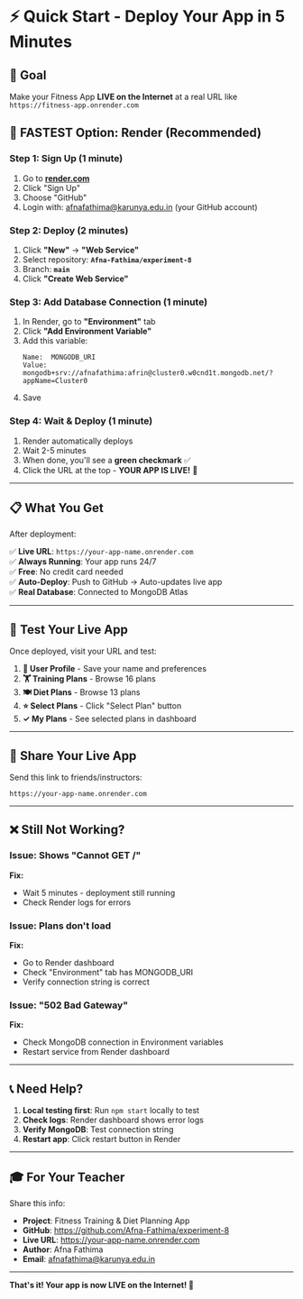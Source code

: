 # ⚡ Quick Start - Deploy Your App in 5 Minutes

## 🎯 Goal
Make your Fitness App **LIVE on the Internet** at a real URL like `https://fitness-app.onrender.com`

## 🚀 FASTEST Option: Render (Recommended)

### Step 1: Sign Up (1 minute)
1. Go to **[render.com](https://render.com)**
2. Click "Sign Up"
3. Choose "GitHub" 
4. Login with: afnafathima@karunya.edu.in (your GitHub account)

### Step 2: Deploy (2 minutes)
1. Click **"New"** → **"Web Service"**
2. Select repository: **`Afna-Fathima/experiment-8`**
3. Branch: **`main`**
4. Click **"Create Web Service"**

### Step 3: Add Database Connection (1 minute)
1. In Render, go to **"Environment"** tab
2. Click **"Add Environment Variable"**
3. Add this variable:
   ```
   Name:  MONGODB_URI
   Value: mongodb+srv://afnafathima:afrin@cluster0.w0cnd1t.mongodb.net/?appName=Cluster0
   ```
4. Save

### Step 4: Wait & Deploy (1 minute)
1. Render automatically deploys
2. Wait 2-5 minutes
3. When done, you'll see a **green checkmark** ✅
4. Click the URL at the top - **YOUR APP IS LIVE!** 🎉

---

## 📋 What You Get

After deployment:

✅ **Live URL**: `https://your-app-name.onrender.com`  
✅ **Always Running**: Your app runs 24/7  
✅ **Free**: No credit card needed  
✅ **Auto-Deploy**: Push to GitHub → Auto-updates live app  
✅ **Real Database**: Connected to MongoDB Atlas  

---

## 🧪 Test Your Live App

Once deployed, visit your URL and test:

1. **👤 User Profile** - Save your name and preferences
2. **🏋️ Training Plans** - Browse 16 plans
3. **🍽️ Diet Plans** - Browse 13 plans
4. **⭐ Select Plans** - Click "Select Plan" button
5. **✓ My Plans** - See selected plans in dashboard

---

## 🔗 Share Your Live App

Send this link to friends/instructors:

```
https://your-app-name.onrender.com
```

---

## ❌ Still Not Working?

### Issue: Shows "Cannot GET /"
**Fix:** 
- Wait 5 minutes - deployment still running
- Check Render logs for errors

### Issue: Plans don't load
**Fix:**
- Go to Render dashboard
- Check "Environment" tab has MONGODB_URI
- Verify connection string is correct

### Issue: "502 Bad Gateway"
**Fix:**
- Check MongoDB connection in Environment variables
- Restart service from Render dashboard

---

## 📞 Need Help?

1. **Local testing first**: Run `npm start` locally to test
2. **Check logs**: Render dashboard shows error logs
3. **Verify MongoDB**: Test connection string
4. **Restart app**: Click restart button in Render

---

## 🎓 For Your Teacher

Share this info:

- **Project**: Fitness Training & Diet Planning App
- **GitHub**: https://github.com/Afna-Fathima/experiment-8
- **Live URL**: https://your-app-name.onrender.com
- **Author**: Afna Fathima
- **Email**: afnafathima@karunya.edu.in

---

**That's it! Your app is now LIVE on the Internet! 🚀**
